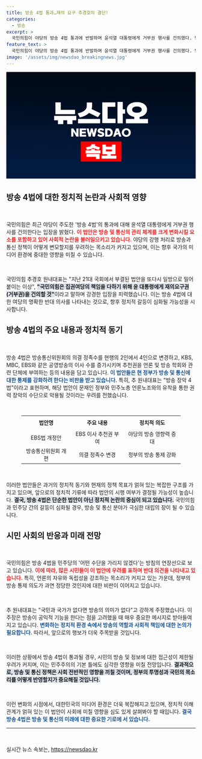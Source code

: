 ```yaml
---
title: 방송 4법 통과…재의 요구 추경호의 결단!
categories:
  - 방송
excerpt: >
  국민의힘이 야당의 방송 4법 통과에 반발하며 윤석열 대통령에게 거부권 행사를 건의했다. 방송 장악을 위한 꼼수라며 강력 비난한 추경호 원내대표의 발언이 긴장감을 더하고 있다. 클릭해서 자세한 내용을 확인하세요!
feature_text: >
  국민의힘이 야당의 방송 4법 통과에 반발하며 윤석열 대통령에게 거부권 행사를 건의했다. 방송 장악을 위한 꼼수라며 강력 비난한 추경호 원내대표의 발언이 긴장감을 더하고 있다. 클릭해서 자세한 내용을 확인하세요!
image: '/assets/img/newsdao_breakingnews.jpg'
---
```


<p><img src="/assets/img/newsdao_breakingnews.jpg" alt="flaretime 속보" /></p>

<h2 data-ke-size="size26">방송 4법에 대한 정치적 논란과 사회적 영향</h2>

<p data-ke-size="size16">&nbsp;</p>

<p>국민의힘은 최근 야당이 주도한 '방송 4법'의 통과에 대해 윤석열 대통령에게 거부권 행사를 건의한다는 입장을 밝혔다. <b><span style="color: #ee2323;">이 법안은 방송 및 통신의 관리 체계를 크게 변화시킬 요소를 포함하고 있어 사회적 논란을 불러일으키고 있습니다.</span></b> 야당의 강행 처리로 방송과 통신 정책이 어떻게 변모할지를 우려하는 목소리가 커지고 있으며, 이는 향후 국가의 미디어 환경에 중대한 영향을 미칠 수 있습니다. </p>

<p data-ke-size="size16">&nbsp;</p>

<p>국민의힘 추경호 원내대표는 "지난 21대 국회에서 부결된 법안을 또다시 일방으로 밀어붙이는 이상", <b><span style="background-color: #21538527;">"국민의힘은 집권여당의 책임을 다하기 위해 윤 대통령에게 재의요구권(거부권)을 건의할 것"</span></b>이라고 말하며 강경한 입장을 피력했습니다. 이는 방송 4법에 대한 여당의 명확한 반대 의사를 나타내는 것으로, 향후 정치적 갈등이 심화될 가능성을 시사합니다. </p>

<h2 data-ke-size="size26">방송 4법의 주요 내용과 정치적 동기</h2>

<p data-ke-size="size16">&nbsp;</p>

<p>방송 4법은 방송통신위원회의 의결 정족수를 현행의 2인에서 4인으로 변경하고, KBS, MBC, EBS와 같은 공영방송의 이사 수를 증가시키며 추천권을 언론 및 방송 학회와 관련 단체에 부여하는 등의 내용을 담고 있습니다. <b><span style="color: #1a5490;">이 법안들은 현 정부가 방송 및 통신에 대한 통제를 강화하려 한다는 비판을 받고 있습니다.</span></b> 특히, 추 원내대표는 "방송 장악 4법"이라고 표현하며, 해당 법안이 문재인 정부와 민주노총 언론노조와의 유착을 통한 권력 장악의 수단으로 악용될 것이라는 우려를 전했습니다. </p>

<p data-ke-size="size16">&nbsp;</p>

<figure>
  <table style="border-collapse: collapse; width: 100%;">
    <tbody>
      <tr>
        <td style="text-align: center; height: 30px;"><b>법안명</b></td>
        <td style="text-align: center; height: 30px;"><b>주요 내용</b></td>
        <td style="text-align: center; height: 30px;"><b>정치적 의도</b></td>
      </tr>
      <tr>
        <td style="text-align: center; height: 30px;">EBS법 개정안</td>
        <td style="text-align: center; height: 30px;">EBS 이사 추천권 부여</td>
        <td style="text-align: center; height: 30px;">야당의 방송 영향력 증대</td>
      </tr>
      <tr>
        <td style="text-align: center; height: 30px;">방송통신위원회 개편</td>
        <td style="text-align: center; height: 30px;">의결 정족수 변경</td>
        <td style="text-align: center; height: 30px;">정부의 방송 통제 강화</td>
      </tr>
    </tbody>
  </table>
</figure>

<p data-ke-size="size16">&nbsp;</p>

<p>이러한 법안들은 과거의 정치적 동기와 현재의 정책 목표가 얽혀 있는 복잡한 구조를 가지고 있으며, 앞으로의 정치적 기류에 따라 법안의 시행 여부가 결정될 가능성이 높습니다. <b><span style="background-color: #21538527;">결국, 방송 4법은 단순한 법안이 아닌 정치적 논란의 중심이 되고 있습니다.</span></b> 국민의힘과 민주당 간의 갈등이 심화될 경우, 방송 및 통신 분야가 극심한 대립의 장이 될 수 있습니다.</p>

<h2 data-ke-size="size26">시민 사회의 반응과 미래 전망</h2>

<p data-ke-size="size16">&nbsp;</p>

<p>국민의힘은 방송 4법을 민주당의 '어떤 수단을 가리지 않겠다'는 방침의 연장선으로 보고 있습니다. <b><span style="color: #ee2323;">이에 따라, 많은 시민들이 이 법안에 우려를 표하며 반대 의견을 나타내고 있습니다.</span></b> 특히, 언론의 자유와 독립성을 강조하는 목소리가 커지고 있는 가운데, 정부의 방송 통제 의도가 과연 정당한 것인지에 대한 비판이 이어지고 있습니다. </p>

<p data-ke-size="size16">&nbsp;</p>

<p>추 원내대표는 "국민과 국가가 없다면 방송의 의미가 없다"고 강하게 주장했습니다. 이 주장은 방송이 공익적 기능을 한다는 점을 고려했을 때 매우 중요한 메시지로 받아들여지고 있습니다. <b><span style="color: #1a5490;">변화하는 정치적 환경 속에서 방송의 역할과 사회적 책임에 대한 논의가 필요합니다.</span></b> 따라서, 앞으로의 행보가 더욱 주목받을 것입니다. </p>

<p data-ke-size="size16">&nbsp;</p>

<p>이러한 상황에서 방송 4법이 통과될 경우, 시민의 방송 및 정보에 대한 접근성이 제한될 우려가 커지며, 이는 민주주의의 기본 틀에도 심각한 영향을 미칠 전망입니다. <b><span style="background-color: #21538527;">결과적으로, 방송 및 통신 정책은 사회 전반적인 영향을 끼칠 것이며, 정부의 투명성과 국민의 목소리를 어떻게 반영할지가 중요해질 것입니다.</span></b> </p>

<p data-ke-size="size16">&nbsp;</p>

<p>이런 변화의 시점에서, 대한민국의 미디어 환경은 더욱 복잡해지고 있으며, 정치적 이해관계가 얽혀 있는 이 법안이 사회에 미칠 영향을 심도 있게 살펴봐야 할 때입니다. <b><span style="color: #1a5490;">결국 방송 4법은 방송 및 통신의 미래에 대한 중요한 기로에 서 있습니다.</span></b> </p>

<hr>

<p data-ke-size="size16">&nbsp;</p> 
실시간 뉴스 속보는, <a href="https://newsdao.kr" rel="dofollow">https://newsdao.kr</a>


